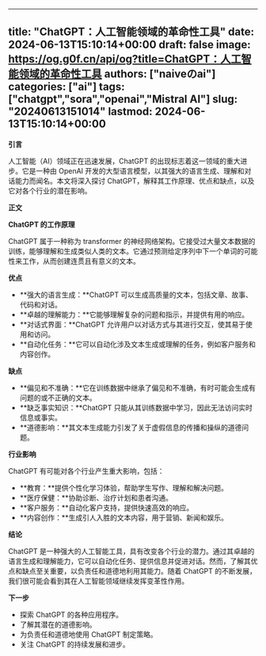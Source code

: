 
---
title: "ChatGPT：人工智能领域的革命性工具"
date: 2024-06-13T15:10:14+00:00
draft: false
image: https://og.g0f.cn/api/og?title=ChatGPT：人工智能领域的革命性工具
authors: ["naiveのai"]
categories: ["ai"]
tags: ["chatgpt","sora","openai","Mistral AI"]
slug: "20240613151014"
lastmod: 2024-06-13T15:10:14+00:00
---
**引言**

人工智能（AI）领域正在迅速发展，ChatGPT 的出现标志着这一领域的重大进步。它是一种由 OpenAI 开发的大型语言模型，以其强大的语言生成、理解和对话能力而闻名。本文将深入探讨 ChatGPT，解释其工作原理、优点和缺点，以及它对各个行业的潜在影响。

**正文**

**ChatGPT 的工作原理**

ChatGPT 属于一种称为 transformer 的神经网络架构。它接受过大量文本数据的训练，能够理解和生成类似人类的文本。它通过预测给定序列中下一个单词的可能性来工作，从而创建连贯且有意义的文本。

**优点**

* **强大的语言生成：**ChatGPT 可以生成高质量的文本，包括文章、故事、代码和对话。
* **卓越的理解能力：**它能够理解复杂的问题和指示，并提供有用的响应。
* **对话式界面：**ChatGPT 允许用户以对话方式与其进行交互，使其易于使用和访问。
* **自动化任务：**它可以自动化涉及文本生成或理解的任务，例如客户服务和内容创作。

**缺点**

* **偏见和不准确：**它在训练数据中继承了偏见和不准确，有时可能会生成有问题的或不正确的文本。
* **缺乏事实知识：**ChatGPT 只能从其训练数据中学习，因此无法访问实时信息或事实。
* **道德影响：**其文本生成能力引发了关于虚假信息的传播和操纵的道德问题。

**行业影响**

ChatGPT 有可能对各个行业产生重大影响，包括：

* **教育：**提供个性化学习体验，帮助学生写作、理解和解决问题。
* **医疗保健：**协助诊断、治疗计划和患者沟通。
* **客户服务：**自动化客户支持，提供快速高效的响应。
* **内容创作：**生成引人入胜的文本内容，用于营销、新闻和娱乐。

**结论**

ChatGPT 是一种强大的人工智能工具，具有改变各个行业的潜力。通过其卓越的语言生成和理解能力，它可以自动化任务、提供信息并促进对话。然而，了解其优点和缺点至关重要，以负责任和道德地利用其能力。随着 ChatGPT 的不断发展，我们很可能会看到其在人工智能领域继续发挥变革性作用。

**下一步**

* 探索 ChatGPT 的各种应用程序。
* 了解其潜在的道德影响。
* 为负责任和道德地使用 ChatGPT 制定策略。
* 关注 ChatGPT 的持续发展和进步。